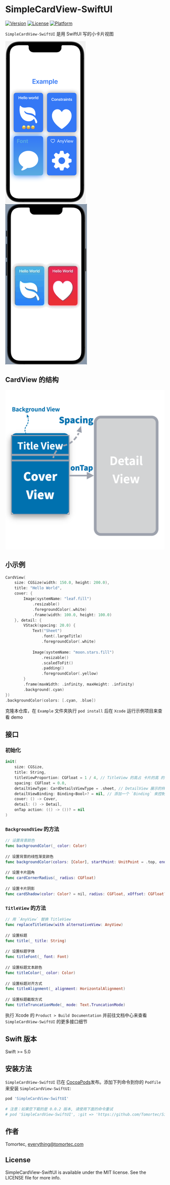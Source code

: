 # SimpleCardView-SwiftUI

[![Version](https://img.shields.io/cocoapods/v/SimpleCardView-SwiftUI.svg?style=flat)](https://cocoapods.org/pods/SimpleCardView-SwiftUI)
[![License](https://img.shields.io/cocoapods/l/SimpleCardView-SwiftUI.svg?style=flat)](https://cocoapods.org/pods/SimpleCardView-SwiftUI)
[![Platform](https://img.shields.io/cocoapods/p/SimpleCardView-SwiftUI.svg?style=flat)](https://cocoapods.org/pods/SimpleCardView-SwiftUI)

`SimpleCardView-SwiftUI` 是用 SwiftUI 写的小卡片视图

![ScreenShot](./screenshot.png)
![Demo](./demo.gif)

## CardView 的结构
![Structure](./pic-structure.png)

## 小示例

``` Swift
CardView(
    size: CGSize(width: 150.0, height: 200.0),
    title: "Hello World",
    cover: {
        Image(systemName: "leaf.fill")
            .resizable()
            .foregroundColor(.white)
            .frame(width: 100.0, height: 100.0)
    }, detail: {
        VStack(spacing: 20.0) {
            Text("Sheet")
                .font(.largeTitle)
                .foregroundColor(.white)
            
            Image(systemName: "moon.stars.fill")
                .resizable()
                .scaledToFit()
                .padding()
                .foregroundColor(.yellow)
        }
        .frame(maxWidth: .infinity, maxHeight: .infinity)
        .background(.cyan)
})
.backgroundColor(colors: [.cyan, .blue])
```

克隆本仓库，在 `Example` 文件夹执行 `pod install` 后在 `Xcode` 运行示例项目来查看 demo

## 接口

### 初始化
```swift 
init(
    size: CGSize, 
    title: String, 
    titleViewProportion: CGFloat = 1 / 4, // TitleView 的高占 卡片的高 的比例
    spacing: CGFloat = 0.0, 
    detailViewType: CardDetailsViewType = .sheet, // DetailView 展示的样式
    detailViewBinding: Binding<Bool>? = nil, // 添加一个 `Binding` 来控制 DetailView 的可见性
    cover: () -> Cover, 
    detail: () -> Detail, 
    onTap action: (() -> ())? = nil
)
```

### `BackgroundView` 的方法
``` swift
// 设置背景颜色
func backgroundColor(_ color: Color) 

// 设置背景的线性渐变颜色
func backgroundColor(colors: [Color], startPoint: UnitPoint = .top, endPoint: UnitPoint = .bottom) 

// 设置卡片圆角
func cardCornerRadius(_ radius: CGFloat)

// 设置卡片阴影
func cardShadow(color: Color? = nil, radius: CGFloat, xOffset: CGFloat? = nil, yOffset: CGFloat? = nil)
```

### `TitleView` 的方法
```swift
// 用 `AnyView` 替换 TitleView
func replaceTitleView(with alternativeView: AnyView)

// 设置标题
func title(_ title: String)

// 设置标题字体
func titleFont(_ font: Font)

// 设置标题文本颜色
func titleColor(_ color: Color)

// 设置标题对齐方式
func titleAlignment(_ alignment: HorizontalAlignment)

// 设置标题截取方式
func titleTruncationMode(_ mode: Text.TruncationMode)
```

执行 Xcode 的 `Product > Build Documentation` 并前往文档中心来查看 `SimpleCardView-SwiftUI` 的更多接口细节

## Swift 版本

Swift >= 5.0

## 安装方法

`SimpleCardView-SwiftUI` 已在 [CocoaPods](https://cocoapods.org)发布。添加下列命令到你的 `Podfile` 来安装 `SimpleCardView-SwiftUI`:

```ruby
pod 'SimpleCardView-SwiftUI'

# 注意：如果您下载的是 0.0.2 版本, 请使用下面的命令重试
# pod 'SimpleCardView-SwiftUI', :git => 'https://github.com/Tomortec/SimpleCardView-SwiftUI.git'
```

## 作者

Tomortec, everything@tomortec.com

## License

SimpleCardView-SwiftUI is available under the MIT license. See the LICENSE file for more info.
